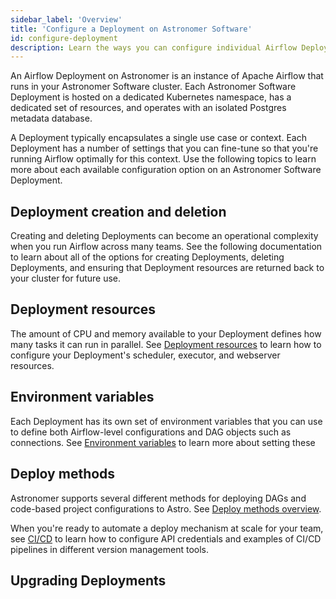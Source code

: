```yaml
---
sidebar_label: 'Overview'
title: 'Configure a Deployment on Astronomer Software'
id: configure-deployment
description: Learn the ways you can configure individual Airflow Deployments on Astronomer Software
---
```


An Airflow Deployment on Astronomer is an instance of Apache Airflow that runs in your Astronomer Software cluster. Each Astronomer Software Deployment is hosted on a dedicated Kubernetes namespace, has a dedicated set of resources, and operates with an isolated Postgres metadata database.

A Deployment typically encapsulates a single use case or context. Each Deployment has a number of settings that you can fine-tune so that you're running Airflow optimally for this context. Use the following topics to learn more about each available configuration option on an Astronomer Software Deployment. 

## Deployment creation and deletion

Creating and deleting Deployments can become an operational complexity when you run Airflow across many teams. See the following documentation to learn about all of the options for creating Deployments, deleting Deployments, and ensuring that Deployment resources are returned back to your cluster for future use. 

## Deployment resources

The amount of CPU and memory available to your Deployment defines how many tasks it can run in parallel. See [Deployment resources](deployment-resources.md) to learn how to configure your Deployment's scheduler, executor, and webserver resources. 

## Environment variables

Each Deployment has its own set of environment variables that you can use to define both Airflow-level configurations and DAG objects such as connections. See [Environment variables](environment-variables.md) to learn more about setting these 

## Deploy methods

Astronomer supports several different methods for deploying DAGs and code-based project configurations to Astro. See [Deploy methods overview](deploy-code-overview.md).

When you're ready to automate a deploy mechanism at scale for your team, see [CI/CD](ci-cd.md) to learn how to configure API credentials and examples of CI/CD pipelines in different version management tools.

## Upgrading Deployments



